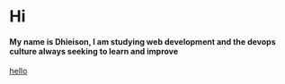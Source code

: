 # Hi
#### My name is Dhieison, I am studying web development and the devops culture always seeking to learn and improve


[hello](https://www.google.com.br)

<!--
**DhieisonMS/DhieisonMS** is a ✨ _special_ ✨ repository because its `README.md` (this file) appears on your GitHub profile.
